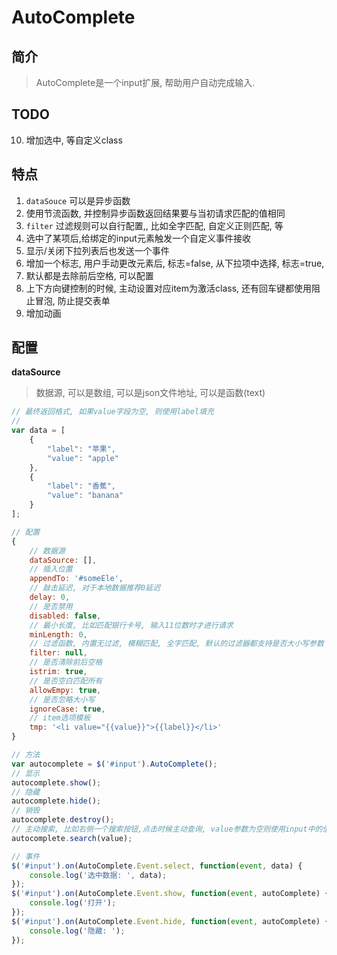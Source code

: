 # AutoComplete

## 简介
> AutoComplete是一个input扩展, 帮助用户自动完成输入.

## TODO
10. 增加选中, 等自定义class

## 特点
1. `dataSouce` 可以是异步函数
2. 使用节流函数, 并控制异步函数返回结果要与当初请求匹配的值相同
3. `filter` 过滤规则可以自行配置,, 比如全字匹配, 自定义正则匹配, 等 
4. 选中了某项后,给绑定的input元素触发一个自定义事件接收
5. 显示/关闭下拉列表后也发送一个事件
6. 增加一个标志, 用户手动更改元素后, 标志=false, 从下拉项中选择, 标志=true,
7. 默认都是去除前后空格, 可以配置
8. 上下方向键控制的时候, 主动设置对应item为激活class, 还有回车键都使用阻止冒泡, 防止提交表单
9. 增加动画


## 配置
**dataSource**
> 数据源, 可以是数组, 可以是json文件地址, 可以是函数(text)

```js
// 最终返回格式, 如果value字段为空, 则使用label填充
// 
var data = [
    {
        "label": "苹果",
        "value": "apple"
    },
    {
        "label": "香蕉",
        "value": "banana"
    }
];
```


```js
// 配置
{
    // 数据源
    dataSource: [],
    // 插入位置
    appendTo: '#someEle',
    // 敲击延迟, 对于本地数据推荐0延迟
    delay: 0,
    // 是否禁用
    disabled: false,
    // 最小长度, 比如匹配银行卡号, 输入11位数时才进行请求
    minLength: 0,
    // 过滤函数, 内置无过滤, 模糊匹配, 全字匹配, 默认的过滤器都支持是否大小写参数
    filter: null,
    // 是否清除前后空格
    istrim: true,
    // 是否空白匹配所有
    allowEmpy: true,
    // 是否忽略大小写
    ignoreCase: true,
    // item选项模板
    tmp: '<li value="{{value}}">{{label}}</li>' 
}
```

```js
// 方法
var autocomplete = $('#input').AutoComplete();
// 显示
autocomplete.show();
// 隐藏
autocomplete.hide();
// 销毁
autocomplete.destroy();
// 主动搜索, 比如右侧一个搜索按钮,点击时候主动查询, value参数为空则使用input中的值
autocomplete.search(value);

// 事件
$('#input').on(AutoComplete.Event.select, function(event, data) {
    console.log('选中数据: ', data);
});
$('#input').on(AutoComplete.Event.show, function(event, autoComplete) {
    console.log('打开');
});
$('#input').on(AutoComplete.Event.hide, function(event, autoComplete) {
    console.log('隐藏: ');
});
```
